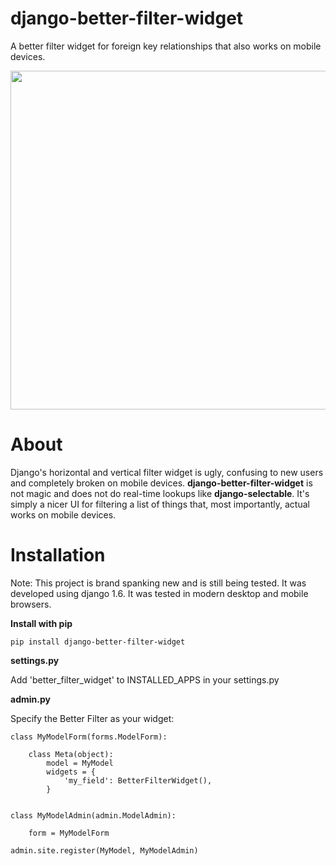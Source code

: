 django-better-filter-widget
===========================

A better filter widget for foreign key relationships that also works on mobile devices.

<img src="http://i.imgur.com/jzKen5h.gif" width="542"/>

# About
Django's horizontal and vertical filter widget is ugly, confusing to new users and completely broken on mobile devices. **django-better-filter-widget** is not magic and does not do real-time lookups like **django-selectable**. It's simply a nicer UI for filtering a list of things that, most importantly, actual works on mobile devices.


# Installation

Note: This project is brand spanking new and is still being tested. It was developed using django 1.6. It was tested in modern desktop and mobile browsers.

**Install with pip**

`pip install django-better-filter-widget`

**settings.py**

Add 'better_filter_widget' to INSTALLED_APPS in your settings.py

**admin.py**

Specify the Better Filter as your widget:

	class MyModelForm(forms.ModelForm):
	    
	    class Meta(object):
	        model = MyModel
	        widgets = {
	            'my_field': BetterFilterWidget(),
	        }
	       

	class MyModelAdmin(admin.ModelAdmin):

	    form = MyModelForm

	admin.site.register(MyModel, MyModelAdmin)
    
